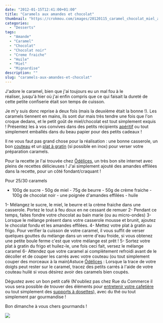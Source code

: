 ```yaml
---
date: "2012-01-15T12:41:00+01:00"
title: "Caramels aux amandes et chocolat"
thumbnail: "https://crokmou.com/images/20120115_caramel_chocolat_miel_amande_1.jpg"
categories:
  - "Desserts"
tags:
  - "Amande"
  - "Caramel"
  - "Chocolat"
  - "Chocolat noir"
  - "Creme fraiche"
  - "Huile"
  - "Miel"
  - "Mignardise"
description: ""
slug: "caramels-aux-amandes-et-chocolat"
---
```


J'adore le caramel, bien que j'ai toujours eu un mal fou à le réaliser, jusqu'à hier où j'ai enfin compris que ce qui faisait la dureté de cette petite confiserie était son temps de cuisson.

Je m'y suis donc reprise à deux fois (mais la deuxième était la bonne !). Les caramels tiennent en mains, ils sont dur mais très tendre une fois que l'on croque dedans, et le petit goût de miel/chocolat est tout simplement exquis ! Présentez les à vos convives dans des petits récipients [apéritif](http://www.rueducommerce.fr/m/pl/malid:4969865) ou tout simplement emballés dans du beau papier pour des petits cadeaux !

Il ne vous faut pas grand chose pour la réalisation : une bonne casserole, un bon [couteau](http://www.rueducommerce.fr/m/pl/malid:12468606) et un [plat à gratin](http://www.rueducommerce.fr/m/pl/malid:12468604) (si possible en inox) pour verser votre préparation caramels.

Pour la recette je l'ai trouvée chez [Ôdélices](http://www.odelices.com/recette/Caramels-au-chocolat-r443), un très bon site internet avec pleins de recettes délicieuses ! J'ai simplement ajouté des amandes effilées dans la recette, pour un côté fondant/craquant !

Pour 25/30 caramels

- 100g de sucre - 50g de miel - 75g de beurre - 50g de crème fraiche - 100g de chocolat noir - une poignée d'amandes effilées - huile

1- Mélangez le sucre, le miel, le beurre et la crème fraiche dans une casserole. Portez le tout à feu doux en ne cessant de remuer 2- Pendant ce temps, faites fondre votre chocolat au bain marie (ou au micro-ondes) 3- Lorsque le mélange présent dans votre casserole mousse et brunit, ajoutez le chocolat fondu et les amandes effilées. 4- Mettez votre plat à gratin au frigo. Pour verifier la cuisson de votre caramel, il vous suffit de verser quelques gouttes du mélange dans un verre d'eau froide, si vous obtenez une petite boule ferme c'est que votre mélange est prêt ! 5- Sortez votre plat à gratin du frigo et huilez-le, une fois ceci fait, versez le mélange caramel 6- Attendez que votre caramel ai complètement refroidi avant de le décoller et de couper les carrés avec votre couteau (ou tout simplement couper des morceaux à la main)Astuce [Ôdélices](http://www.odelices.com/recette/Caramels-au-chocolat-r443) : Lorsque la trace de votre doigts peut rester sur le caramel, tracez des petits carrés à l'aide de votre couteau huilé si vous désirez avoir des caramels bien coupés.

Dégustez avec un bon petit café (N'oubliez pas chez Rue du Commerce il vous sera possible de trouver des éléments pour [entretenir votre cafetière](http://www.rueducommerce.fr/m/pl/malid:15123449) ou tout simplement des [supports à dosettes](http://www.rueducommerce.fr/m/pl/malid:15123451)), avec du thé ou tout simplement par gourmandise !

Bon dimanche à vous chers gourmands !

[![](http://4.bp.blogspot.com/-2bLosyMFac4/TxhFg0sR2dI/AAAAAAAABec/Mzg1OnlXUmM/s1600/Signature+copie.jpg)](http://4.bp.blogspot.com/-2bLosyMFac4/TxhFg0sR2dI/AAAAAAAABec/Mzg1OnlXUmM/s1600/Signature+copie.jpg)